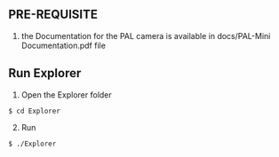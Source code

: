
## PRE-REQUISITE 
1. the Documentation for the PAL camera is available in docs/PAL-Mini Documentation.pdf file


## Run Explorer
1. Open the Explorer folder
```
$ cd Explorer
```
2. Run
```
$ ./Explorer
```



